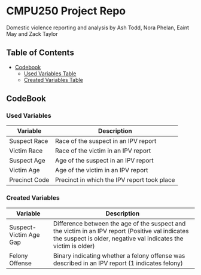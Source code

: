 # CMPU250 Project Repo
 Domestic violence reporting and analysis by Ash Todd, Nora Phelan, Eaint May and Zack Taylor 

## Table of Contents
* [Codebook](##CodeBook)
  - [Used Variables Table](###_Used_Variables)
  - [Created Variables Table](###_Created_Variables)
## CodeBook

### Used Variables

| Variable | Description |
| --- | --- |
| Suspect Race | Race of the suspect in an IPV report |
| Victim Race | Race of the victim in an IPV report |
| Suspect Age | Age of the suspect in an IPV report |
| Victim Age | Age of the victim in an IPV report |
| Precinct Code | Precinct in which the IPV report took place |

### Created Variables

| Variable | Description |
| --- | --- |
| Suspect-Victim Age Gap | Difference between the age of the suspect and the victim in an IPV report (Positive val indicates the suspect is older, negative val indicates the victim is older) |
| Felony Offense | Binary indicating whether a felony offense was described in an IPV report (1 indicates felony) |
